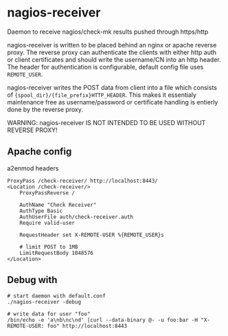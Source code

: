 nagios-receiver
===============

Daemon to receive nagios/check-mk results pushed through https/http

nagios-receiver is written to be placed behind an nginx or apache reverse proxy.
The reverse proxy can authenticate the clients with either http auth or client
certificates and should write the username/CN into an http header.
The header for authentication is configurable, default config file uses `REMOTE_USER`.

nagios-receiver writes the POST data from client into a file which consists of
`{spool_dir}/{file_prefix}HTTP_HEADER`.
This makes it essentialy maintenance free as username/password or certificate
handling is entierly done by the reverse proxy.

WARNING:
nagios-receiver IS NOT INTENDED TO BE USED WITHOUT REVERSE PROXY!


Apache config
-------------

a2enmod headers

    ProxyPass /check-receiver/ http://localhost:8443/
    <Location /check-receiver/>
        ProxyPassReverse /

        AuthName "Check Receiver"
        AuthType Basic
        AuthUserFile auth/check-receiver.auth
        Require valid-user

        RequestHeader set X-REMOTE-USER %{REMOTE_USER}s

        # limit POST to 1MB
        LimitRequestBody 1048576
    </Location>


Debug with
---------

    # start daemon with default.conf
    ./nagios-receiver -debug

    # write data for user "foo"
    /bin/echo -e 'a\nb\nc\nd' |curl --data-binary @- -u foo:bar -H "X-REMOTE-USER: foo" http://localhost:8443
